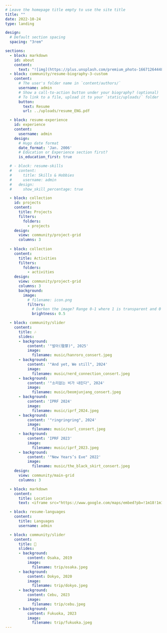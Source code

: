 ```yaml
---
# Leave the homepage title empty to use the site title
title: ""
date: 2022-10-24
type: landing

design:
  # Default section spacing
  spacing: "3rem"

sections:
  - block: markdown
    id: about
    content:
      text: "![img](https://plus.unsplash.com/premium_photo-1667126444822-94fb21279436?q=80&w=2940&auto=format&fit=crop&ixlib=rb-4.0.3&ixid=M3wxMjA3fDB8MHxwaG90by1wYWdlfHx8fGVufDB8fHx8fA%3D%3D)"
  - block: community/resume-biography-3-custom
    content:
      # The user's folder name in `content/authors/`
      username: admin
      # Show a call-to-action button under your biography? (optional)
      # To link to a file, upload it to your `static/uploads/` folder
      button:
        text: Resume
        url: ../uploads/resume_ENG.pdf

  - block: resume-experience
    id: experience
    content:
      username: admin
    design:
      # Hugo date format
      date_format: 'Jan. 2006'
      # Education or Experience section first?
      is_education_first: true

  # - block: resume-skills
  #   content:
  #     title: Skills & Hobbies
  #     username: admin
  #   design:
  #     show_skill_percentage: true

  - block: collection
    id: projects
    content:
      title: Projects
      filters:
        folders:
          - projects
    design:
      view: community/project-grid
      columns: 3 
      
  - block: collection
    content:
      title: Activities
      filters:
        folders:
          - activities
    design:
      view: community/project-grid
      columns: 3
      background:
        image:
          # filename: icon.png
          filters:
            # Darken the image? Range 0-1 where 1 is transparent and 0 is opaque.
            brightness: 0.5

  - block: community/slider
    content:
      title: 🎶
      slides:
      - background: 
          content: '"발아(發芽)", 2025'
          image:
            filename: music/hanroro_consert.jpeg
      - background: 
          content: '"And yet, We still", 2024'
          image:
            filename: music/nerd_connection_consert.jpeg
      - background: 
          content: '"소리없는 비가 내린다", 2024'
          image:
            filename: music/beomjunjang_consert.jpeg
      - background: 
          content: 'IPRF 2024'
          image:
            filename: music/iprf_2024.jpeg
      - background: 
          content: '"ringringring", 2024'
          image:
            filename: music/surl_consert.jpeg
      - background: 
          content: 'IPRF 2023'
          image:
            filename: music/iprf_2023.jpeg
      - background: 
          content: '"New Years’s Eve" 2022'
          image:
            filename: music/the_black_skirt_consert.jpeg
    design:
      view: community/main-grid
      columns: 3

  - block: markdown
    content:
      title: Location
      text: <iframe src="https://www.google.com/maps/embed?pb=!1m18!1m12!1m3!1d3234.3010662434363!2d128.56395901107965!3d35.84162057242138!2m3!1f0!2f0!3f0!3m2!1i1024!2i768!4f13.1!3m3!1m2!1s0x3565e49dd28209e7%3A0x83734ac8a26bd9f1!2z64yA7ZWc66-86rWtIOuMgOq1rOq0keyXreyLnCDrgqjqtawg64yA66qF67O16rCc66GcIDE0NC0y!5e0!3m2!1sko!2sus!4v1727252752562!5m2!1sko!2sus" width="600" height="450" style="border:0;" allowfullscreen="" loading="lazy" referrerpolicy="no-referrer-when-downgrade"></iframe>

  - block: resume-languages
    content:
      title: Languages
      username: admin

  - block: community/slider
    content:
      title: 🧳
      slides:
      - background: 
          content: Osaka, 2019
          image:
            filename: trip/osaka.jpeg
      - background: 
          content: Dokyo, 2020
          image:
            filename: trip/dokyo.jpeg
      - background: 
          content: Cebu, 2023
          image:
            filename: trip/cebu.jpeg
      - background: 
          content: Fukuoka, 2023
          image:
            filename: trip/fukuoka.jpeg
---
```

